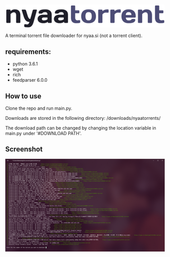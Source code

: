 ![](https://github.com/oatandjam/nyaatorrent/blob/master/logo.png)

A terminal torrent file downloader for nyaa.si (not a torrent client).

requirements:
-----
* python 3.6.1 
* wget
* rich
* feedparser 6.0.0

How to use
-----
Clone the repo and run main.py.

Downloads are stored in the following directory: /downloads/nyaatorrents/

The download path can be changed by changing the location variable in main.py under '#DOWNLOAD PATH'.

Screenshot
-----
![](https://github.com/oatandjam/nyaatorrent/blob/master/nyaatorrentpv.png)
